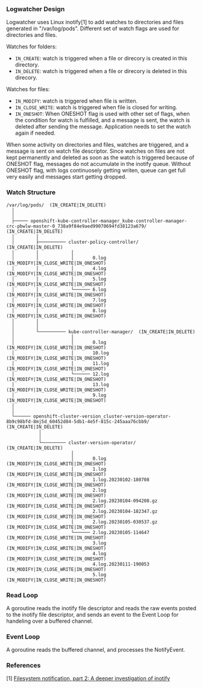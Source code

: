 
### Logwatcher Design

Logwatcher uses Linux inotify[1] to add watches to directories and files generated in "/var/log/pods". Different
set of watch flags are used for directories and files.

Watches for folders:
 - `IN_CREATE`: watch is triggered when a file or direcory is created in this directory.
 - `IN_DELETE`: watch is triggered when a file or direcory is deleted in this direcory.

Watches for files:
 - `IN_MODIFY`: watch is triggered when file is written.
 - `IN_CLOSE_WRITE`: watch is triggered when file is closed for writing.
 - `IN_ONESHOT`: When ONESHOT flag is used with other set of flags, when the condition for watch is fulfilled, 
   and a message is sent, the watch is deleted after sending the message. Application needs to set the watch again
   if needed.

When some activity on directories and files, watches are triggered, and a message is sent on watch file descriptor. 
Since watches on files are not kept permanently and deleted as soon as the watch is triggered because of ONESHOT flag,
messages do not accumulate in the inotify queue. Without ONESHOT flag, with logs continuosely getting writen, queue can
get full very easily and messages start getting dropped.

### Watch Structure


    /var/log/pods/  (IN_CREATE|IN_DELETE)
      │
      │
      ├───── openshift-kube-controller-manager_kube-controller-manager-crc-pbwlw-master-0_738a9f84e9aed99070694fd38123a679/  (IN_CREATE|IN_DELETE)
      │        │
      │        ├────────── cluster-policy-controller/  (IN_CREATE|IN_DELETE)
      │        │            │
      │        │            │       0.log (IN_MODIFY|IN_CLOSE_WRITE|IN_ONESHOT)
      │        │            │       4.log (IN_MODIFY|IN_CLOSE_WRITE|IN_ONESHOT)
      │        │            │       5.log (IN_MODIFY|IN_CLOSE_WRITE|IN_ONESHOT)
      │        │            └────── 6.log (IN_MODIFY|IN_CLOSE_WRITE|IN_ONESHOT)
      │        │                    7.log (IN_MODIFY|IN_CLOSE_WRITE|IN_ONESHOT)
      │        │                    8.log (IN_MODIFY|IN_CLOSE_WRITE|IN_ONESHOT)
      │        │
      │        │
      │        └────────── kube-controller-manager/  (IN_CREATE|IN_DELETE)
      │                     │
      │                     │       0.log  (IN_MODIFY|IN_CLOSE_WRITE|IN_ONESHOT)
      │                     │       10.log (IN_MODIFY|IN_CLOSE_WRITE|IN_ONESHOT)
      │                     │       11.log (IN_MODIFY|IN_CLOSE_WRITE|IN_ONESHOT)
      │                     └────── 12.log (IN_MODIFY|IN_CLOSE_WRITE|IN_ONESHOT)
      │                             13.log (IN_MODIFY|IN_CLOSE_WRITE|IN_ONESHOT)
      │                             9.log  (IN_MODIFY|IN_CLOSE_WRITE|IN_ONESHOT)
      │
      │
      └────── openshift-cluster-version_cluster-version-operator-8b9c98bfd-8mj5d_60452d84-5db1-4e5f-815c-245aaa76cbb9/  (IN_CREATE|IN_DELETE)
                │
                │
                └───────── cluster-version-operator/  (IN_CREATE|IN_DELETE)
                            │
                            │       0.log                    (IN_MODIFY|IN_CLOSE_WRITE|IN_ONESHOT)
                            │       1.log                    (IN_MODIFY|IN_CLOSE_WRITE|IN_ONESHOT)
                            │       1.log.20230102-180708    (IN_MODIFY|IN_CLOSE_WRITE|IN_ONESHOT)
                            │       2.log                    (IN_MODIFY|IN_CLOSE_WRITE|IN_ONESHOT)
                            │       2.log.20230104-094208.gz (IN_MODIFY|IN_CLOSE_WRITE|IN_ONESHOT)
                            │       2.log.20230104-182347.gz (IN_MODIFY|IN_CLOSE_WRITE|IN_ONESHOT)
                            │       2.log.20230105-030537.gz (IN_MODIFY|IN_CLOSE_WRITE|IN_ONESHOT)
                            └────── 2.log.20230105-114647    (IN_MODIFY|IN_CLOSE_WRITE|IN_ONESHOT)
                                    3.log                    (IN_MODIFY|IN_CLOSE_WRITE|IN_ONESHOT)
                                    4.log                    (IN_MODIFY|IN_CLOSE_WRITE|IN_ONESHOT)
                                    4.log.20230111-190053    (IN_MODIFY|IN_CLOSE_WRITE|IN_ONESHOT)
                                    5.log                    (IN_MODIFY|IN_CLOSE_WRITE|IN_ONESHOT)

### Read Loop
A goroutine reads the inotify file descriptor and reads the raw events posted to the inotify file descriptor, and sends an
event to the Event Loop for handeling over a buffered channel.

### Event Loop
A goroutine reads the buffered channel, and processes the NotifyEvent.



### References
 [1] [Filesystem notification, part 2: A deeper investigation of inotify](https://lwn.net/Articles/605128/)

